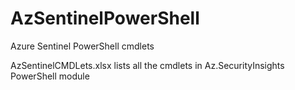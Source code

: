 # AzSentinelPowerShell
Azure Sentinel PowerShell cmdlets


AzSentinelCMDLets.xlsx lists all the cmdlets in Az.SecurityInsights PowerShell module
